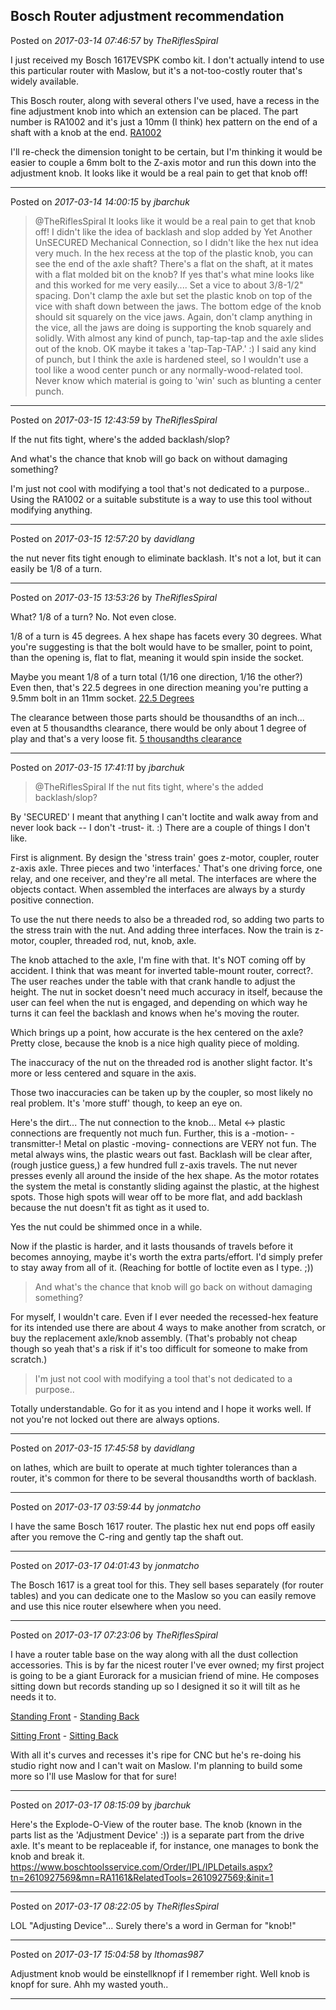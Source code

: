 ## Bosch Router adjustment recommendation
Posted on *2017-03-14 07:46:57* by *TheRiflesSpiral*

I just received my Bosch 1617EVSPK  combo kit. I don't actually intend to use this particular router with Maslow, but it's a not-too-costly router that's widely available.

This Bosch router, along with several others I've used, have a recess in the fine adjustment knob into which an extension can be placed. The part number is RA1002 and it's just a 10mm (I think) hex pattern on the end of a shaft with a knob at the end. [RA1002](//muut.com/u/maslowcnc/s1/:maslowcnc:cFCh:ra1002.jpg.jpg) 

I'll re-check the dimension tonight to be certain, but I'm thinking it would be easier to couple a 6mm bolt to the Z-axis motor and run this down into the adjustment knob. It looks like it would be a real pain to get that knob off!

---

Posted on *2017-03-14 14:00:15* by *jbarchuk*

> @TheRiflesSpiral
> It looks like it would be a real pain to get that knob off!
I didn't like the idea of backlash and slop added by Yet Another UnSECURED Mechanical Connection, so I didn't like the hex nut idea very much.
In the hex recess at the top of the plastic knob, you can see the end of the axle shaft? There's a flat on the shaft, at it mates with a flat molded bit on the knob?
If yes that's what mine looks like and this worked for me very easily....
Set a vice to about 3/8-1/2" spacing. Don't clamp the axle but set the plastic knob on top of the vice with shaft down between the jaws. The bottom edge of the knob should sit squarely on the vice jaws. Again, don't clamp anything in the vice, all the jaws are doing is supporting the knob squarely and solidly.
With almost any kind of punch, tap-tap-tap and the axle slides out of the knob. OK maybe it takes a 'tap-Tap-TAP.' :)
I said any kind of punch, but I think the axle is hardened steel, so I wouldn't use  a tool like a wood center punch or any normally-wood-related tool. Never know which material is going to 'win' such as blunting a center punch.

---

Posted on *2017-03-15 12:43:59* by *TheRiflesSpiral*

If the nut fits tight, where's the added backlash/slop?

And what's the chance that knob will go back on without damaging something?

I'm just not cool with modifying a tool that's not dedicated to a purpose.. Using the RA1002 or a suitable substitute is a way to use this tool without modifying anything.

---

Posted on *2017-03-15 12:57:20* by *davidlang*

the nut never fits tight enough to eliminate backlash. It's not a lot, but it can easily be 1/8 of a turn.

---

Posted on *2017-03-15 13:53:26* by *TheRiflesSpiral*

What? 1/8 of a turn? No. Not even close.

1/8 of a turn is 45 degrees. A hex shape has facets every 30 degrees. What you're suggesting is that the bolt would have to be smaller, point to point, than the opening is, flat to flat, meaning it would spin inside the socket.

Maybe you meant 1/8 of a turn total (1/16 one direction, 1/16 the other?) Even then, that's 22.5 degrees in one direction meaning you're putting a  9.5mm bolt in an 11mm socket.  [22.5 Degrees](//muut.com/u/maslowcnc/s1/:maslowcnc:anbQ:davidlang.jpg.jpg) 

The clearance between those parts should be thousandths of an inch... even at 5 thousandths clearance, there would be only about 1 degree of play and that's a very loose fit. [5 thousandths clearance](//muut.com/u/maslowcnc/s1/:maslowcnc:2JND:davidlang2.jpg.jpg)

---

Posted on *2017-03-15 17:41:11* by *jbarchuk*

> @TheRiflesSpiral
> If the nut fits tight, where's the added backlash/slop?

By 'SECURED' I meant that anything I can't loctite and walk away from and never look back -- I don't -trust- it. :) There are a couple of things I don't like. 

First is alignment. By design the 'stress train' goes z-motor, coupler, router z-axis axle. Three pieces and two 'interfaces.' That's one driving force, one relay, and one receiver, and they're all metal. The interfaces are where the objects contact. When assembled the interfaces are always by a sturdy positive connection.

To use the nut there needs to also be a threaded rod, so adding two parts to the stress train with the nut. And adding three interfaces. Now the train is z-motor, coupler, threaded rod, nut, knob, axle.

The knob attached to the axle, I'm fine with that. It's NOT coming off by accident. I think that was meant for inverted table-mount router, correct?. The user reaches under the table with that crank handle to adjust the height. The nut in socket doesn't need much accuracy in itself, because the user can feel when the  nut is engaged, and depending on which way he turns it can feel the backlash and knows when he's moving the router.

Which brings up a point, how accurate is the hex centered on the axle? Pretty close, because the knob is a nice high quality piece of molding.

The inaccuracy of the nut on the threaded rod is another slight factor. It's more or less centered and square in the axis.

Those two inaccuracies can be taken up by the coupler, so most likely no real problem. It's 'more stuff' though, to keep an eye on.

Here's the dirt... The nut connection to the knob... Metal <-> plastic connections are frequently not much fun. Further, this is a -motion- -transmitter-! Metal on plastic -moving- connections are VERY not fun. The metal always wins, the plastic wears out fast. Backlash will be clear after, (rough justice guess,) a few hundred full z-axis travels. The nut never presses evenly all around the inside of the hex shape. As the motor rotates the system the metal is constantly sliding against the plastic, at the highest spots. Those high spots will wear off to be more flat, and add backlash because the nut doesn't fit as tight as it used to. 

Yes the nut could be shimmed once in a while.

Now if the plastic is harder, and it lasts thousands of travels before it becomes annoying, maybe it's worth the extra parts/effort. I'd simply prefer to stay away from all of it. (Reaching for bottle of loctite even as I type. ;))

>And what's the chance that knob will go back on without damaging something?

For myself, I wouldn't care. Even if I ever needed the recessed-hex feature for its intended use there are about 4 ways to make another from scratch, or buy the replacement axle/knob assembly. (That's probably not cheap though so yeah that's a risk if it's too difficult for someone to make from scratch.)

>I'm just not cool with modifying a tool that's not dedicated to a purpose.. 

Totally understandable. Go for it as you intend and I hope it works well. If not you're not locked out there are always options.

---

Posted on *2017-03-15 17:45:58* by *davidlang*

on lathes, which are built to operate at much tighter tolerances than a router, it's common for there to be several thousandths worth of backlash.

---

Posted on *2017-03-17 03:59:44* by *jonmatcho*

I have the same Bosch 1617 router.  The plastic hex nut end pops off easily after you remove the C-ring and gently tap the shaft out.

---

Posted on *2017-03-17 04:01:43* by *jonmatcho*

The Bosch 1617 is a great tool for this.  They sell bases separately (for router tables) and you can dedicate one to the Maslow so you can easily remove and use this nice router elsewhere when you need.

---

Posted on *2017-03-17 07:23:06* by *TheRiflesSpiral*

I have a router table base on the way along with all the dust collection accessories. This is by far the nicest router I've ever owned; my first project is going to be a giant Eurorack for a musician friend of mine. He composes sitting down but records standing up so I designed it so it will tilt as he needs it to. 

[Standing Front](//muut.com/u/maslowcnc/s1/:maslowcnc:uiFk:image3.png.jpg) - [Standing Back](//muut.com/u/maslowcnc/s1/:maslowcnc:yREl:image4.png.jpg)

[Sitting Front](//muut.com/u/maslowcnc/s1/:maslowcnc:PMh0:image5.png.jpg) - [Sitting Back](//muut.com/u/maslowcnc/s1/:maslowcnc:1c50:image6.png.jpg)

With all it's curves and recesses it's ripe for CNC but he's re-doing his studio right now and I can't wait on Maslow. I'm planning to build some more so I'll use Maslow for that for sure!

---

Posted on *2017-03-17 08:15:09* by *jbarchuk*

Here's the Explode-O-View of the router base. The knob (known in the parts list as the 'Adjustment Device' :)) is a separate part from the drive axle. It's meant to be replaceable if, for instance, one manages to bonk the knob and break it. https://www.boschtoolsservice.com/Order/IPL/IPLDetails.aspx?tn=2610927569&mn=RA1161&RelatedTools=2610927569;&init=1

---

Posted on *2017-03-17 08:22:05* by *TheRiflesSpiral*

LOL "Adjusting Device"... Surely there's a word in German for "knob!"

---

Posted on *2017-03-17 15:04:58* by *lthomas987*

Adjustment knob would be einstellknopf if I remember right.  Well knob is knopf for sure.  Ahh my wasted youth..

---

